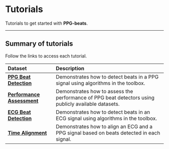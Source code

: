 # Tutorials

Tutorials to get started with **PPG-beats**.

---

## Summary of tutorials

Follow the links to access each tutorial.

 Dataset | Description 
 :--- | :--- 
 **[PPG Beat Detection](../ppg_beat_detection)** | Demonstrates how to detect beats in a PPG signal using algorithms in the toolbox.
 **[Performance Assessment](../performance_assessment)** | Demonstrates how to assess the performance of PPG beat detectors using publicly available datasets.
 **[ECG Beat Detection](../ecg_beat_detection)** | Demonstrates how to detect beats in an ECG signal using algorithms in the toolbox.
 **[Time Alignment](../time_alignment)** | Demonstrates how to align an ECG and a PPG signal based on beats detected in each signal.